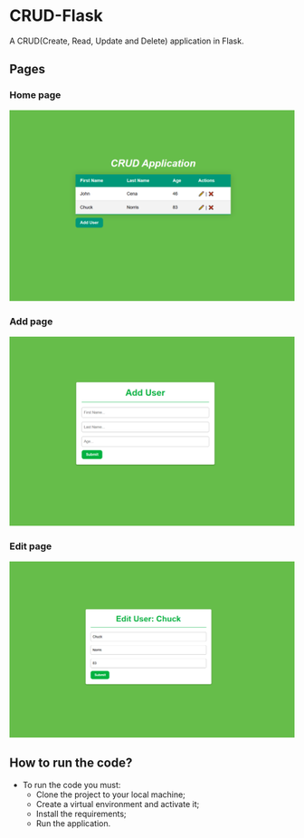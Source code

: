 # CRUD-Flask

A CRUD(Create, Read, Update and Delete) application in Flask.

## Pages

### Home page

<img src="/imgs/home.PNG">

### Add page

<img src="/imgs/add_user.PNG">

### Edit page

<img src="/imgs/edit_user.PNG">

## How to run the code?

- To run the code you must:
    - Clone the project to your local machine;
    - Create a virtual environment and activate it;
    - Install the requirements;
    - Run the application.